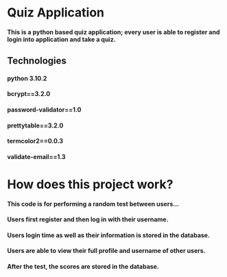# Quiz Application
#### This is a python based quiz application; every user is able to register and login into application and take a quiz.
## Technologies
#### python 3.10.2
#### bcrypt==3.2.0
#### password-validator==1.0
#### prettytable==3.2.0
#### termcolor2==0.0.3
#### validate-email==1.3

# How does this project work?
#### This code is for performing a random test between users...
#### Users first register and then log in with their username.
#### Users login time as well as their information is stored in the database.
#### Users are able to view their full profile and username of other users.
#### After the test, the scores are stored in the database.
